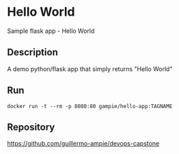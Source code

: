 # Hello World

Sample flask app - Hello World

## Description

A demo python/flask app that simply returns "Hello World"

## Run

`docker run -t --rm -p 8080:80 gampie/hello-app:TAGNAME`

## Repository

<https://github.com/guillermo-ampie/devops-capstone>
